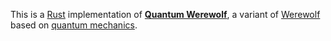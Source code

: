 This is a [Rust](https://www.rust-lang.org/) implementation of [**Quantum Werewolf**](http://puzzle.cisra.com.au/2008/quantumwerewolf.html), a variant of [Werewolf](https://en.wikipedia.org/wiki/Mafia_%28party_game%29) based on [quantum mechanics](https://en.wikipedia.org/wiki/Quantum_mechanics).
